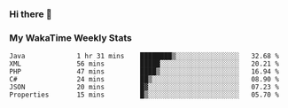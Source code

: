 ### Hi there 👋

<!--
**royschrauwen/royschrauwen** is a ✨ _special_ ✨ repository because its `README.md` (this file) appears on your GitHub profile.

Here are some ideas to get you started:

- 🔭 I’m currently working on ...
- 🌱 I’m currently learning ...
- 👯 I’m looking to collaborate on ...
- 🤔 I’m looking for help with ...
- 💬 Ask me about ...
- 📫 How to reach me: ...
- 😄 Pronouns: ...
- ⚡ Fun fact: ...
-->


### My WakaTime Weekly Stats
<!--START_SECTION:waka-->

```text
Java             1 hr 31 mins    ████████▒░░░░░░░░░░░░░░░░   32.68 %
XML              56 mins         █████░░░░░░░░░░░░░░░░░░░░   20.21 %
PHP              47 mins         ████▒░░░░░░░░░░░░░░░░░░░░   16.94 %
C#               24 mins         ██▒░░░░░░░░░░░░░░░░░░░░░░   08.90 %
JSON             20 mins         █▓░░░░░░░░░░░░░░░░░░░░░░░   07.23 %
Properties       15 mins         █▒░░░░░░░░░░░░░░░░░░░░░░░   05.70 %
```

<!--END_SECTION:waka-->
